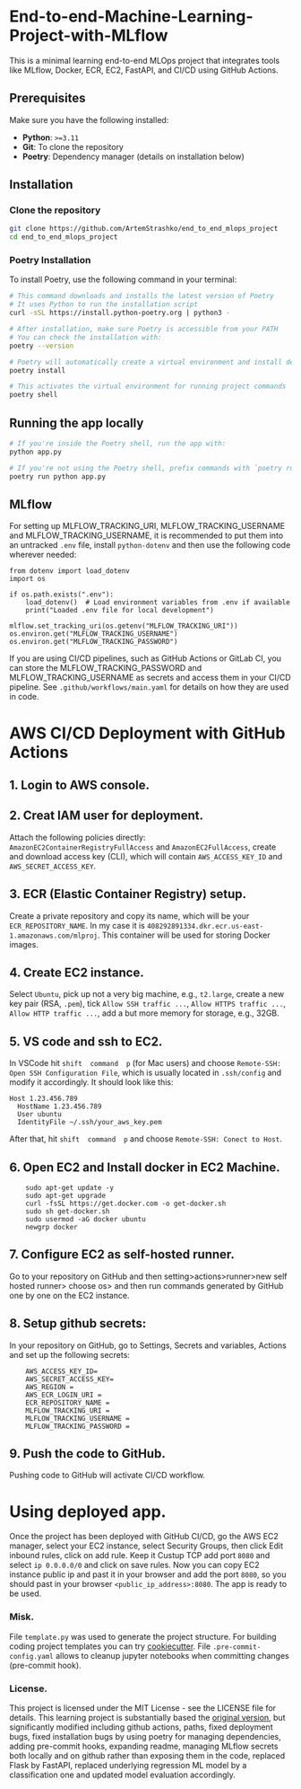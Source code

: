 # End-to-end-Machine-Learning-Project-with-MLflow
This is a minimal learning end-to-end MLOps project that integrates tools like MLflow, Docker, ECR, EC2, FastAPI, and CI/CD using GitHub Actions.

## Prerequisites

Make sure you have the following installed:

- **Python**: `>=3.11`
- **Git**: To clone the repository
- **Poetry**: Dependency manager (details on installation below)


## Installation

### Clone the repository
```bash
git clone https://github.com/ArtemStrashko/end_to_end_mlops_project
cd end_to_end_mlops_project
```

### Poetry Installation
To install Poetry, use the following command in your terminal:

```bash
# This command downloads and installs the latest version of Poetry
# It uses Python to run the installation script
curl -sSL https://install.python-poetry.org | python3 -

# After installation, make sure Poetry is accessible from your PATH
# You can check the installation with:
poetry --version

# Poetry will automatically create a virtual environment and install dependencies
poetry install

# This activates the virtual environment for running project commands
poetry shell
```


## Running the app locally
```bash
# If you're inside the Poetry shell, run the app with:
python app.py

# If you're not using the Poetry shell, prefix commands with `poetry run`:
poetry run python app.py
```



## MLflow

For setting up MLFLOW_TRACKING_URI, MLFLOW_TRACKING_USERNAME and MLFLOW_TRACKING_USERNAME, it is recommended to put them into an untracked `.env` file, install `python-dotenv` and then use the following code wherever needed:
```
from dotenv import load_dotenv
import os

if os.path.exists(".env"):
    load_dotenv()  # Load environment variables from .env if available
    print("Loaded .env file for local development")
    
mlflow.set_tracking_uri(os.getenv("MLFLOW_TRACKING_URI"))
os.environ.get("MLFLOW_TRACKING_USERNAME")
os.environ.get("MLFLOW_TRACKING_PASSWORD")
``` 

If you are using CI/CD pipelines, such as GitHub Actions or GitLab CI, you can store the MLFLOW_TRACKING_PASSWORD and MLFLOW_TRACKING_USERNAME as secrets and access them in your CI/CD pipeline. See `.github/workflows/main.yaml` for details on how they are used in code.


# AWS CI/CD Deployment with GitHub Actions

## 1. Login to AWS console.

## 2. Creat IAM user for deployment.

Attach the following policies directly: `AmazonEC2ContainerRegistryFullAccess` and `AmazonEC2FullAccess`, create and download access key (CLI), which will contain `AWS_ACCESS_KEY_ID` and `AWS_SECRET_ACCESS_KEY`.

## 3. ECR (Elastic Container Registry) setup.

Create a private repository and copy its name, which will be your `ECR_REPOSITORY_NAME`. In my case it is `408292891334.dkr.ecr.us-east-1.amazonaws.com/mlproj`. This container will be used for storing Docker images.

## 4. Create EC2 instance.

Select `Ubuntu`, pick up not a very big machine, e.g., `t2.large`, create a new key pair (RSA, `.pem`), tick `Allow SSH traffic ...`, `Allow HTTPS traffic ...`, `Allow HTTP traffic ...`, add a but more memory for storage, e.g., 32GB. 

## 5. VS code and ssh to EC2.

In VSCode hit `shift  command  p` (for Mac users) and choose `Remote-SSH: Open SSH Configuration File`, which is usually located in `.ssh/config` and modify it accordingly. It should look like this:
```
Host 1.23.456.789
  HostName 1.23.456.789
  User ubuntu
  IdentityFile ~/.ssh/your_aws_key.pem
```

After that, hit `shift  command  p` and choose `Remote-SSH: Conect to Host`.


## 6. Open EC2 and Install docker in EC2 Machine.
	
```
	sudo apt-get update -y
	sudo apt-get upgrade
	curl -fsSL https://get.docker.com -o get-docker.sh
	sudo sh get-docker.sh
	sudo usermod -aG docker ubuntu
	newgrp docker
```
	
## 7. Configure EC2 as self-hosted runner.
Go to your repository on GitHub and then 
    setting>actions>runner>new self hosted runner> choose os> 
and then run commands generated by GitHub one by one on the EC2 instance.


## 8. Setup github secrets:

In your repository on GitHub, go to Settings, Secrets and variables, Actions and set up the following secrets:
```
	AWS_ACCESS_KEY_ID=
	AWS_SECRET_ACCESS_KEY=
	AWS_REGION = 
	AWS_ECR_LOGIN_URI = 
	ECR_REPOSITORY_NAME = 
	MLFLOW_TRACKING_URI = 
	MLFLOW_TRACKING_USERNAME = 
	MLFLOW_TRACKING_PASSWORD = 
```

## 9. Push the code to GitHub.

Pushing code to GitHub will activate CI/CD workflow. 


# Using deployed app.

Once the project has been deployed with GitHub CI/CD, go the AWS EC2 manager, select your EC2 instance, select Security Groups, then click Edit inbound rules, click on add rule. Keep it Custup TCP add port `8080` and select `ip 0.0.0.0/0` and click on save rules. Now you can copy EC2 instance public ip and past it in your browser and add the port `8080`, so you should past in your browser `<public_ip_address>:8080`. The app is ready to be used.

### Misk.

File `template.py` was used to generate the project structure. For building coding project templates you can try [cookiecutter](https://www.cookiecutter.io/). File `.pre-commit-config.yaml` allows to cleanup jupyter notebooks when committing changes (pre-commit hook). 

### License. 
This project is licensed under the MIT License - see the LICENSE file for details. This learning project is substantially based the [original version](https://github.com/someshnaman/End_to_end_MLOPS_project/tree/master), but significantly modified including github actions, paths, fixed deployment bugs, fixed installation bugs by using poetry for managing dependencies, adding pre-commit hooks, expanding readme, managing MLflow secrets both locally and on github rather than exposing them in the code, replaced Flask by FastAPI, replaced underlying regression ML model by a classification one and updated model evaluation accordingly.
